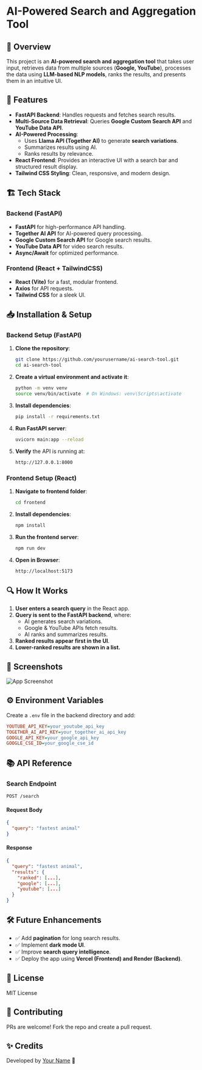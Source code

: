 # AI-Powered Search and Aggregation Tool

## 📌 Overview
This project is an **AI-powered search and aggregation tool** that takes user input, retrieves data from multiple sources (**Google, YouTube**), processes the data using **LLM-based NLP models**, ranks the results, and presents them in an intuitive UI.

## 🚀 Features
- **FastAPI Backend**: Handles requests and fetches search results.
- **Multi-Source Data Retrieval**: Queries **Google Custom Search API** and **YouTube Data API**.
- **AI-Powered Processing**:
  - Uses **Llama API (Together AI)** to generate **search variations**.
  - Summarizes results using AI.
  - Ranks results by relevance.
- **React Frontend**: Provides an interactive UI with a search bar and structured result display.
- **Tailwind CSS Styling**: Clean, responsive, and modern design.

## 🏗️ Tech Stack
### **Backend** (FastAPI)
- **FastAPI** for high-performance API handling.
- **Together AI API** for AI-powered query processing.
- **Google Custom Search API** for Google search results.
- **YouTube Data API** for video search results.
- **Async/Await** for optimized performance.

### **Frontend** (React + TailwindCSS)
- **React (Vite)** for a fast, modular frontend.
- **Axios** for API requests.
- **Tailwind CSS** for a sleek UI.

## 📥 Installation & Setup
### **Backend Setup** (FastAPI)
1. **Clone the repository**:
   ```sh
   git clone https://github.com/yourusername/ai-search-tool.git
   cd ai-search-tool
   ```
2. **Create a virtual environment and activate it**:
   ```sh
   python -m venv venv
   source venv/bin/activate  # On Windows: venv\Scripts\activate
   ```
3. **Install dependencies**:
   ```sh
   pip install -r requirements.txt
   ```
4. **Run FastAPI server**:
   ```sh
   uvicorn main:app --reload
   ```
5. **Verify** the API is running at:
   ```sh
   http://127.0.0.1:8000
   ```

### **Frontend Setup** (React)
1. **Navigate to frontend folder**:
   ```sh
   cd frontend
   ```
2. **Install dependencies**:
   ```sh
   npm install
   ```
3. **Run the frontend server**:
   ```sh
   npm run dev
   ```
4. **Open in Browser**:
   ```sh
   http://localhost:5173
   ```

## 🔍 How It Works
1. **User enters a search query** in the React app.
2. **Query is sent to the FastAPI backend**, where:
   - AI generates search variations.
   - Google & YouTube APIs fetch results.
   - AI ranks and summarizes results.
3. **Ranked results appear first in the UI**.
4. **Lower-ranked results are shown in a list.**

## 📸 Screenshots
![App Screenshot](https://via.placeholder.com/800x400?text=Screenshot+Coming+Soon)

## ⚙️ Environment Variables
Create a `.env` file in the backend directory and add:
```ini
YOUTUBE_API_KEY=your_youtube_api_key
TOGETHER_AI_API_KEY=your_together_ai_api_key
GOOGLE_API_KEY=your_google_api_key
GOOGLE_CSE_ID=your_google_cse_id
```

## 📚 API Reference
### **Search Endpoint**
```http
POST /search
```
#### **Request Body**
```json
{
  "query": "fastest animal"
}
```
#### **Response**
```json
{
  "query": "fastest animal",
  "results": {
    "ranked": [...],
    "google": [...],
    "youtube": [...]
  }
}
```

## 🛠️ Future Enhancements
- ✅ Add **pagination** for long search results.
- ✅ Implement **dark mode UI**.
- ✅ Improve **search query intelligence**.
- ✅ Deploy the app using **Vercel (Frontend) and Render (Backend)**.

## 📝 License
MIT License

## 🤝 Contributing
PRs are welcome! Fork the repo and create a pull request.

## ✨ Credits
Developed by [Your Name](https://github.com/yourusername) 🚀

